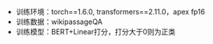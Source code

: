 + 训练环境：torch==1.6.0, transformers==2.11.0，apex fp16
+ 训练数据：wikipassageQA
+ 训练模型：BERT+Linear打分，打分大于0则为正类